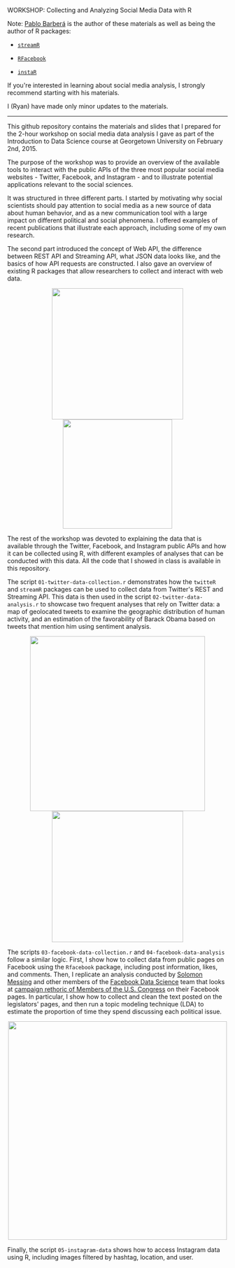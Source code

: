 WORKSHOP: Collecting and Analyzing Social Media Data with R

Note: [Pablo Barber&aacute;](https://github.com/pablobarbera) is the author of these materials as well as being the author of R packages:

*   [`streamR`](https://github.com/pablobarbera/streamR)

*   [`RFacebook`](https://github.com/pablobarbera/Rfacebook)

*   [`instaR`](https://github.com/pablobarbera/instaR) 

If you're interested in learning about social media analysis, I strongly recommend starting with his materials.

I (Ryan) have made only minor updates to the materials.
 
--------------

This github repository contains the materials and slides that I prepared for the 2-hour workshop on social media data analysis I gave as part of the Introduction to Data Science course at Georgetown University on February 2nd, 2015.

The purpose of the workshop was to provide an overview of the available tools to interact with the public APIs of the three most popular social media websites - Twitter, Facebook, and Instagram - and to illustrate potential applications relevant to the social sciences.

It was structured in three different parts. I started by motivating why social scientists should pay attention to social media as a new source of data about human behavior, and as a new communication tool with a large impact on different political and social phenomena. I offered examples of recent publications that illustrate each approach, including some of my own research.

The second part introduced the concept of Web API, the difference between REST API and Streaming API, what JSON data looks like, and the basics of how API requests are constructed. I also gave an overview of existing R packages that allow researchers to collect and interact with web data.

<p align="center"><img src="img/obama.png" width="300px"/>
	<img src="img/json.png" width="250px"/></p>

The rest of the workshop was devoted to explaining the data that is available through the Twitter, Facebook, and Instagram public APIs and how it can be collected using R, with different examples of analyses that can be conducted with this data. All the code that I showed in class is available in this repository.

The script `01-twitter-data-collection.r` demonstrates how the `twitteR` and `streamR` packages can be used to collect data from Twitter's REST and Streaming API. This data is then used in the script `02-twitter-data-analysis.r` to showcase two frequent analyses that rely on Twitter data: a map of geolocated tweets to examine the geographic distribution of human activity, and an estimation of the favorability of Barack Obama based on tweets that mention him using sentiment analysis.

<p align="center"><img src="img/tweets-map.png", width="400px"/><img src="img/sentiment.png" width="300px"/></p>

The scripts `03-facebook-data-collection.r` and `04-facebook-data-analysis` follow a similar logic. First, I show how to collect data from public pages on Facebook using the `Rfacebook` package, including post information, likes, and comments. Then, I replicate an analysis conducted by <a href="https://solomonmessing.wordpress.com/">Solomon Messing</a> and other members of the <a href="https://www.facebook.com/data">Facebook Data Science</a> team that looks at <a href="https://www.facebook.com/notes/facebook-data-science/campaign-rhetoric-and-style-on-facebook-in-the-2014-us-midterms/10152581594083859">campaign rethoric of Members of the U.S. Congress</a> on their Facebook pages. In particular, I show how to collect and clean the text posted on the legislators' pages, and then run a topic modeling technique (LDA) to estimate the proportion of time they spend discussing each political issue.

<p align="center"><img src="img/congress-lda.png" width="500px" align="middle"/></p>

Finally, the script `05-instagram-data` shows how to access Instagram data using R, including images filtered by hashtag, location, and user.





